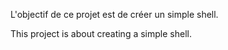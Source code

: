  L'objectif de ce projet est de créer un simple shell.

 This project is about creating a simple shell.
